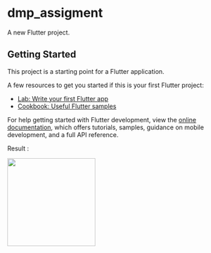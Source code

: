 # dmp_assigment

A new Flutter project.

## Getting Started

This project is a starting point for a Flutter application.

A few resources to get you started if this is your first Flutter project:

- [Lab: Write your first Flutter app](https://docs.flutter.dev/get-started/codelab)
- [Cookbook: Useful Flutter samples](https://docs.flutter.dev/cookbook)

For help getting started with Flutter development, view the
[online documentation](https://docs.flutter.dev/), which offers tutorials,
samples, guidance on mobile development, and a full API reference.

Result :

<img src="https://user-images.githubusercontent.com/108868013/198535779-b3f86d23-fc0e-4923-afa9-e5e0eae4ee22.png" width="200" height="200"/>

